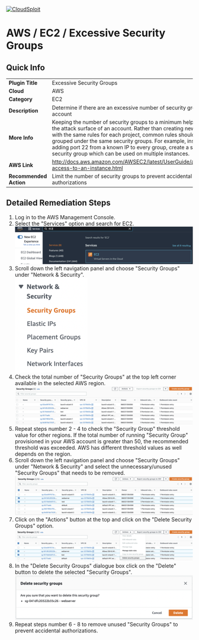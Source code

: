 [![CloudSploit](https://cloudsploit.com/img/logo-new-big-text-100.png "CloudSploit")](https://cloudsploit.com)

# AWS / EC2 / Excessive Security Groups

## Quick Info

| | |
|-|-|
| **Plugin Title** | Excessive Security Groups |
| **Cloud** | AWS |
| **Category** | EC2 |
| **Description** | Determine if there are an excessive number of security groups in the account |
| **More Info** | Keeping the number of security groups to a minimum helps reduce the attack surface of an account. Rather than creating new groups with the same rules for each project, common rules should be grouped under the same security groups. For example, instead of adding port 22 from a known IP to every group, create a single "SSH" security group which can be used on multiple instances. |
| **AWS Link** | http://docs.aws.amazon.com/AWSEC2/latest/UserGuide/authorizing-access-to-an-instance.html |
| **Recommended Action** | Limit the number of security groups to prevent accidental authorizations |

## Detailed Remediation Steps
1. Log in to the AWS Management Console.
2. Select the "Services" option and search for EC2. </br> <img src="/resources/aws/ec2/excessive-security-groups/step2.png"/>
3. Scroll down the left navigation panel and choose "Security Groups" under "Network & Security".</br>  <img src="/resources/aws/ec2/excessive-security-groups/step3.png"/>
4. Check the total number of "Security Groups" at the top left corner available in the selected AWS region. </br>  <img src="/resources/aws/ec2/excessive-security-groups/step4.png"/>
5. Repeat steps number 2 - 4 to check the "Security Group" threshold value for other regions. If the total number of running "Security Group" provisioned in your AWS account is greater than 50, the recommended threshold was exceeded. AWS has different threshold values as well depends on the region. </br>
6. Scroll down the left navigation panel and choose "Security Groups" under "Network & Security" and select the unnecessary/unused "Security Groups" that needs to be removed.</br>  <img src="/resources/aws/ec2/excessive-security-groups/step6.png"/>
7. Click on the "Actions" button at the top and click on the "Delete Security Groups" option. </br>  <img src="/resources/aws/ec2/excessive-security-groups/step7.png"/>
8. In the "Delete Security Groups" dialogue box click on the "Delete" button to delete the selected "Security Groups".</br>  <img src="/resources/aws/ec2/excessive-security-groups/step8.png"/>
9. Repeat steps number 6 - 8 to remove unused "Security Groups" to prevent accidental authorizations. </br>
